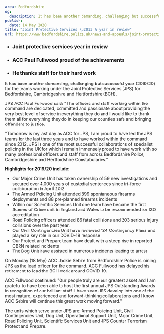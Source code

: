 ```yaml
area: Bedfordshire
og:
  description: It has been another demanding, challenging but successful year (2019/20) for the teams working under the Joint Protective Services (JPS) for Bedfordshire, Cambridgeshire and Hertfordshire (BCH).
publish:
  date: 14 May 2020
title: "Joint Protective Services \u2013 A year in review"
url: https://www.bedfordshire.police.uk/news-and-appeals/joint-protective-services-a-year-in-review-111
```

* ### Joint protective services year in review

 * ### ACC Paul Fullwood proud of the achievements

 * ### He thanks staff for their hard work

It has been another demanding, challenging but successful year (2019/20) for the teams working under the Joint Protective Services (JPS) for Bedfordshire, Cambridgeshire and Hertfordshire (BCH).

JPS ACC Paul Fullwood said: "The officers and staff working within the command are dedicated, committed and passionate about providing the very best level of service in everything they do and I would like to thank them all for everything they do in keeping our counties safe and bringing offenders to justice.

"Tomorrow is my last day as ACC for JPS, I am proud to have led the JPS teams for the last three years and to have worked within the command since 2012. JPS is one of the most successful collaborations of specialist policing in the UK for which I remain immensely proud to have work with so many professional officers and staff from across Bedfordshire Police, Cambridgeshire and Hertfordshire Constabularies."

**Highlights for 2019/20 include:**

 * Our Major Crime Unit has taken ownership of 59 new investigations and secured over 4,000 years of custodial sentences since tri-force collaboration in April 2012
 * The Armed Policing Unit attended 899 spontaneous firearms deployments and 88 pre-planned firearms incidents
 * Within our Scientific Services Unit one team have become the first Scenes of Crime unit in England and Wales to be recommended for ISO accreditation
 * Road Policing officers attended 86 fatal collisions and 203 serious injury collisions over the past year.
 * Our Civil Contingencies Unit have reviewed 124 Contingency Plans and played a key role in our COVID-19 response
 * Our Protect and Prepare team have dealt with a steep rise in reported CBRN related incidents
 * The Dog Unit have assisted in numerous incidents leading to arrest

On Monday (18 May) ACC Jackie Sebire from Bedfordshire Police is joining JPS as the lead officer for the command. ACC Fullwood has delayed his retirement to lead the BCH work around COVID-19.

ACC Fullwood continued: "Our people truly are our greatest asset and I am grateful to have been able to host the first annual JPS Outstanding Awards in recognition of our brilliant staff. I have seen JPS develop into one of the most mature, experienced and forward-thinking collaborations and I know ACC Sebire will continue this great work moving forward."

The units which serve under JPS are: Armed Policing Unit, Civil Contingencies Unit, Dog Unit, Operational Support Unit, Major Crime Unit, Road Policing Unit, Scientific Services Unit and JPS Counter Terrorism Protect and Prepare.
